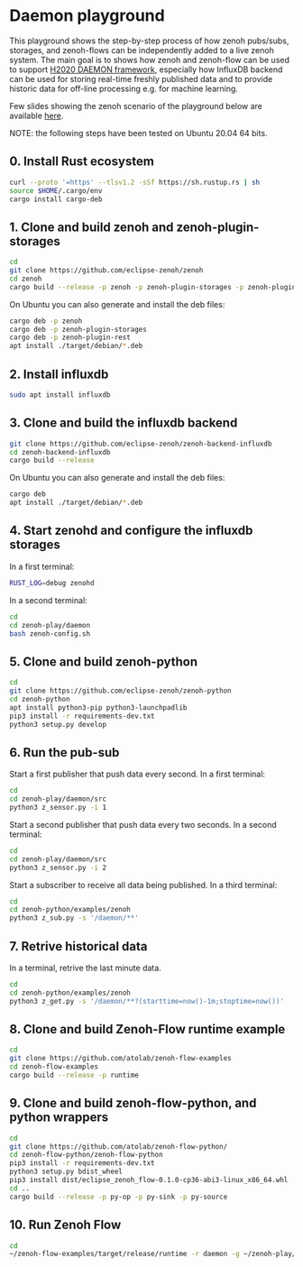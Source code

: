 # Daemon playground

This playground shows the step-by-step process of how zenoh pubs/subs, storages, and zenoh-flows can be independently added to a live zenoh system.
The main goal is to shows how zenoh and zenoh-flow can be used to support [H2020 DAEMON framework](https://h2020daemon.eu/), especially how InfluxDB backend can be used for storing real-time freshly published data and to provide historic data for off-line processing e.g. for machine learning.

Few slides showing the zenoh scenario of the playground below are available [here](https://drive.google.com/file/d/14xVkE4Q5_moI3Ps7GMbT1UamH-7w8Gy5/view?usp=sharing).

NOTE: the following steps have been tested on Ubuntu 20.04 64 bits.

## 0. Install Rust ecosystem
```sh
curl --proto '=https' --tlsv1.2 -sSf https://sh.rustup.rs | sh
source $HOME/.cargo/env
cargo install cargo-deb
```

## 1. Clone and build zenoh and zenoh-plugin-storages

```sh
cd
git clone https://github.com/eclipse-zenoh/zenoh
cd zenoh
cargo build --release -p zenoh -p zenoh-plugin-storages -p zenoh-plugin-rest
```

On Ubuntu you can also generate and install the deb files:

```sh
cargo deb -p zenoh
cargo deb -p zenoh-plugin-storages
cargo deb -p zenoh-plugin-rest
apt install ./target/debian/*.deb
```

## 2. Install influxdb

```sh
sudo apt install influxdb
```

## 3. Clone and build the influxdb backend

```sh
git clone https://github.com/eclipse-zenoh/zenoh-backend-influxdb
cd zenoh-backend-influxdb
cargo build --release
```

On Ubuntu you can also generate and install the deb files:

```sh
cargo deb
apt install ./target/debian/*.deb
```

## 4. Start zenohd and configure the influxdb storages

In a first terminal:
```sh
RUST_LOG=debug zenohd
```

In a second terminal:
```sh
cd
cd zenoh-play/daemon
bash zenoh-config.sh
```

## 5. Clone and build zenoh-python

```sh
cd
git clone https://github.com/eclipse-zenoh/zenoh-python
cd zenoh-python
apt install python3-pip python3-launchpadlib
pip3 install -r requirements-dev.txt
python3 setup.py develop
```

## 6. Run the pub-sub

Start a first publisher that push data every second.
In a first terminal:
```sh
cd
cd zenoh-play/daemon/src
python3 z_sensor.py -i 1
```

Start a second publisher that push data every two seconds.
In a second terminal:
```sh
cd
cd zenoh-play/daemon/src
python3 z_sensor.py -i 2
```

Start a subscriber to receive all data being published.
In a third terminal:
```sh
cd
cd zenoh-python/examples/zenoh
python3 z_sub.py -s '/daemon/**'
```

## 7. Retrive historical data

In a terminal, retrive the last minute data.
```sh
cd
cd zenoh-python/examples/zenoh
python3 z_get.py -s '/daemon/**?(starttime=now()-1m;stoptime=now())'
```

## 8. Clone and build Zenoh-Flow runtime example

```sh
cd
git clone https://github.com/atolab/zenoh-flow-examples
cd zenoh-flow-examples
cargo build --release -p runtime
```

## 9. Clone and build zenoh-flow-python, and python wrappers

```sh
cd
git clone https://github.com/atolab/zenoh-flow-python/
cd zenoh-flow-python/zenoh-flow-python
pip3 install -r requirements-dev.txt
python3 setup.py bdist_wheel
pip3 install dist/eclipse_zenoh_flow-0.1.0-cp36-abi3-linux_x86_64.whl
cd ..
cargo build --release -p py-op -p py-sink -p py-source
```

## 10. Run Zenoh Flow

```sh
cd
~/zenoh-flow-examples/target/release/runtime -r daemon -g ~/zenoh-play/daemon/zenoh-flow/dataflow.yml -l ~/zenoh-play/daemon/zenoh-flow/loader-config.yml
```

